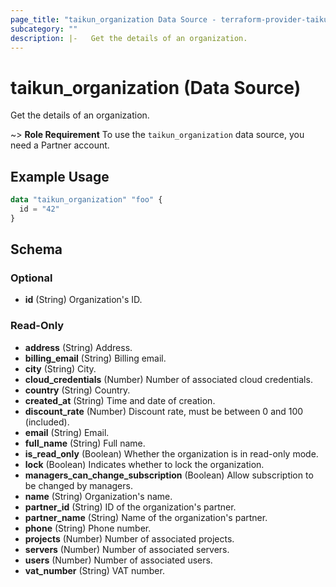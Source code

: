 ```yaml
---
page_title: "taikun_organization Data Source - terraform-provider-taikun"
subcategory: ""
description: |-   Get the details of an organization.
---
```


# taikun_organization (Data Source)

Get the details of an organization.

~> **Role Requirement** To use the `taikun_organization` data source, you need a Partner account.

## Example Usage

```terraform
data "taikun_organization" "foo" {
  id = "42"
}
```

<!-- schema generated by tfplugindocs -->
## Schema

### Optional

- **id** (String) Organization's ID.

### Read-Only

- **address** (String) Address.
- **billing_email** (String) Billing email.
- **city** (String) City.
- **cloud_credentials** (Number) Number of associated cloud credentials.
- **country** (String) Country.
- **created_at** (String) Time and date of creation.
- **discount_rate** (Number) Discount rate, must be between 0 and 100 (included).
- **email** (String) Email.
- **full_name** (String) Full name.
- **is_read_only** (Boolean) Whether the organization is in read-only mode.
- **lock** (Boolean) Indicates whether to lock the organization.
- **managers_can_change_subscription** (Boolean) Allow subscription to be changed by managers.
- **name** (String) Organization's name.
- **partner_id** (String) ID of the organization's partner.
- **partner_name** (String) Name of the organization's partner.
- **phone** (String) Phone number.
- **projects** (Number) Number of associated projects.
- **servers** (Number) Number of associated servers.
- **users** (Number) Number of associated users.
- **vat_number** (String) VAT number.


